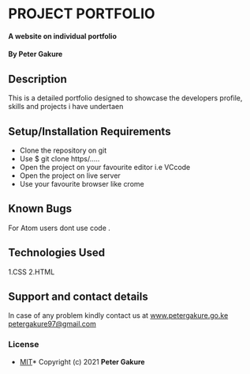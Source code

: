 #  PROJECT PORTFOLIO
#### A website on individual portfolio
#### By **Peter Gakure**
## Description
This is a detailed portfolio designed to showcase the developers profile, skills and projects i have undertaen
## Setup/Installation Requirements
* Clone the repository on git
* Use $ git clone https/.....
* Open the project on your favourite editor i.e VCcode
* Open the project on live server
* Use your favourite browser like crome
## Known Bugs
For Atom users dont use code .
## Technologies Used
1.CSS
2.HTML
## Support and contact details
In case of any problem kindly contact us at www.petergakure.go.ke
petergakure97@gmail.com
### License
* [MIT]("https://github.com/Gakur/PortfolioProject-wk1/blob/master/License")*
Copyright (c) 2021 **Peter Gakure**
